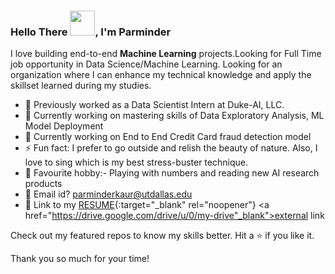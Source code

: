 ### Hello There <img src="https://user-images.githubusercontent.com/65789810/150912087-622986a4-00c2-466d-9803-a52db7fad11f.gif" data-canonical-src="https://user-images.githubusercontent.com/65789810/150912087-622986a4-00c2-466d-9803-a52db7fad11f.gif" width="40" height="40" />, I'm Parminder 


I love building end-to-end **Machine Learning** projects.Looking for Full Time job opportunity in Data Science/Machine Learning. Looking for an organization where I can enhance my technical knowledge and apply the skillset learned during my studies.

- 💼 Previously worked as a Data Scientist Intern at Duke-AI, LLC.
- 🔭 Currently working on mastering skills of Data Exploratory Analysis, ML Model Deployment
- 🔭 Currently working on End to End Credit Card fraud detection model
- ⚡ Fun fact: I prefer to go outside and relish the beauty of nature. Also, I love to sing which is my best stress-buster technique.
- 🤔 Favourite hobby:- Playing with numbers and reading new AI research products
- 📧 Email id? parminderkaur@utdallas.edu
- 📄 Link to my [RESUME](https://drive.google.com/drive/u/0/my-drive){:target="_blank" rel="noopener"}
<a href="https://drive.google.com/drive/u/0/my-drive"_blank">external link</a>


Check out my featured repos to know my skills better. Hit a ⭐ if you like it.

Thank you so much for your time!


